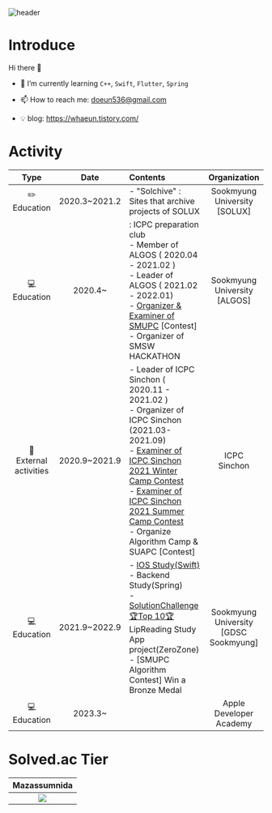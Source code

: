 ![header](https://capsule-render.vercel.app/api?type=rounded&color=auto&height=150&section=header&text=whaeun25&fontSize=80&animation=twinking)

# Introduce

Hi there 👋

  - 🌱 I’m currently learning ```C++```, ```Swift```, ```Flutter```, ```Spring```
  
  - 📫 How to reach me: doeun536@gmail.com
  
  - 💡 blog: https://whaeun.tistory.com/ 


# Activity

|         Type        |      Date     |                                                                                             Contents                                                                                            |         Organization         |
|:-------------------:|:-------------:|:------------------------------------------------------------------------------------------------------------------------------------------------------------------------------------------------|:----------------------------:|
|      ✏️ Education     | 2020.3~2021.2 | - "Solchive" : Sites that archive projects of SOLUX                                                                                                                                     | Sookmyung University </br> [SOLUX] |
|      💻 Education      |    2020.4~    | : ICPC preparation club </br> - Member of ALGOS ( 2020.04 - 2021.02 ) </br> - Leader of ALGOS ( 2021.02 - 2022.01) </br> - [Organizer & Examiner of SMUPC](https://www.acmicpc.net/contest/view/618) [Contest] </br> - Organizer of SMSW HACKATHON | Sookmyung University  </br> [ALGOS] |
| 📁 External activities |    2020.9~2021.9    | - Leader of ICPC Sinchon ( 2020.11 - 2021.02 ) </br> - Organizer of ICPC Sinchon (2021.03-2021.09) </br> - [Examiner of ICPC Sinchon 2021 Winter Camp Contest](https://www.acmicpc.net/contest/view/590) </br> - [Examiner of ICPC Sinchon 2021 Summer Camp Contest](https://www.acmicpc.net/contest/view/681) </br> - Organize Algorithm Camp & SUAPC [Contest]      |         ICPC Sinchon         |
|      💻 Education      |    2021.9~2022.9    | - [IOS Study(Swift)](https://github.com/dsc-sookmyung/2021-02-iOS-Study) </br> - Backend Study(Spring) <br/> - [SolutionChallenge 🏆Top 10🏆](https://developers.google.com/community/gdsc-solution-challenge/winners) LipReading Study App project(ZeroZone) <br/> - [SMUPC Algorithm Contest] Win a Bronze Medal | Sookmyung University </br> [GDSC Sookmyung] |
|      💻 Education      |    2023.3~    |  | Apple Developer Academy |

# Solved.ac Tier

| Mazassumnida | 
|:-------------------:|
| <img src="http://mazassumnida.wtf/api/pastel/generate_badge?boj=whaeun25">  |

